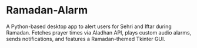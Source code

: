 # Ramadan-Alarm
A Python-based desktop app to alert users for Sehri and Iftar during Ramadan. Fetches prayer times via Aladhan API, plays custom audio alarms, sends notifications, and features a Ramadan-themed Tkinter GUI.
